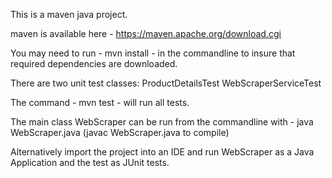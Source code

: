 This is a maven java project.

maven is available here - https://maven.apache.org/download.cgi

You may need to run - mvn install -  in the commandline to insure that required dependencies are downloaded.  

There are two unit test classes:
ProductDetailsTest
WebScraperServiceTest

The command - mvn test - will run all tests. 

The main class WebScraper can be run from the commandline with - java WebScraper.java
(javac WebScraper.java to compile)

Alternatively import the project into an IDE and run WebScraper as a Java Application and the test as JUnit tests.